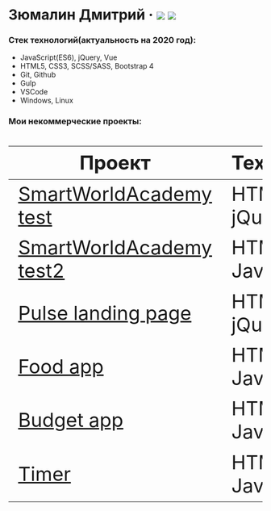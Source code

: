 # Зюмалин Дмитрий &middot; [![](https://img.shields.io/badge/resume-hh-red)](https://tomsk.hh.ru/resume/4dc79d8cff03ee65ff0039ed1f766d68797934)  [![](https://img.shields.io/badge/-telegram-0088cc)](https://tele.click/dmitryhli) 

  ### Стек технологий(актуальность на 2020 год):
  - JavaScript(ES6), jQuery, Vue
  - HTML5, CSS3, SCSS/SASS, Bootstrap 4
  - Git, Github
  - Gulp
  - VSCode
  - Windows, Linux

 ### Мои некоммерческие проекты:

<div class="w3-responsive">
<font size="12px">
<table style="font-size: 80%" width="100%" class="w3-table-all notranslate" id="myTable">
<thead>
<tr class="w3-white">
<th width="40%">Проект</th>
<th width="60%">Технологии</th>
<th>Категория</th>
</tr>
</thead>
<tbody>
<tr>
<td><a href="https://github.com/safe2k19/SWA">SmartWorldAcademy test</a></td>
<td>HTML, CSS, jQuery</td>
<td align="center">Верстка</td>
</tr>
<tr>
<td><a href="https://github.com/safe2k19/SWA2/tree/test">SmartWorldAcademy test2</a></td>
<td>HTML, CSS, JavaScript</td>
<td align="center">JavaScript</td>
</tr>
<tr>
<td><a href="https://safe2k19.github.io/PULSE/dist/">Pulse landing page</a></td>
<td>HTML, CSS, jQuery</td>
<td align="center">Верстка</td>
</tr>
<tr>
<td><a href="https://github.com/safe2k19/Food">Food app</a></td>
<td>HTML, CSS, JavaScript</td>
<td align="center">Верстка, JavaScript</td>
</tr>
<tr>
<td><a href="https://safe2k19.github.io/budgetApp/">Budget app</a></td>
<td>HTML, CSS, JavaScript</td>
<td align="center">JavaScript</td>
</tr>
<tr>
<td><a href="https://github.com/safe2k19/promotionTimer">Timer</a></td>
<td>HTML, CSS, JavaScript</td>
<td align="center">JavaScript</td>
</tr>
